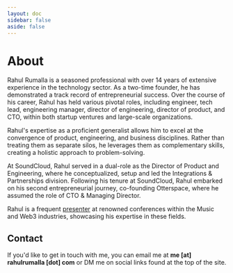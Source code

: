 ```yaml
---
layout: doc
sidebar: false
aside: false
---
```


# About

Rahul Rumalla is a seasoned professional with over 14 years of extensive experience in the technology sector. As a two-time founder, he has demonstrated a track record of entrepreneurial success. Over the course of his career, Rahul has held various pivotal roles, including engineer, tech lead, engineering manager, director of engineering, director of product, and CTO, within both startup ventures and large-scale organizations.

Rahul's expertise as a proficient generalist allows him to excel at the convergence of product, engineering, and business disciplines. Rather than treating them as separate silos, he leverages them as complementary skills, creating a holistic approach to problem-solving.

At SoundCloud, Rahul served in a dual-role as the Director of Product and Engineering, where he conceptualized, setup and led the Integrations & Partnerships division. Following his tenure at SoundCloud, Rahul embarked on his second entrepreneurial journey, co-founding Otterspace, where he assumed the role of CTO & Managing Director.

Rahul is a frequent [presenter](/talks) at renowned conferences within the Music and Web3 industries, showcasing his expertise in these fields.

## Contact
If you'd like to get in touch with me, you can email me at **me [at] rahulrumalla [dot] com** or DM me on social links found at the top of the site.
